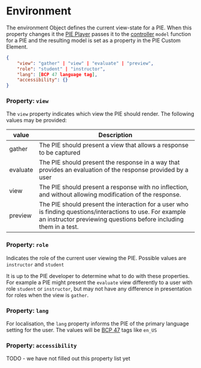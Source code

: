 # Environment

The environment Object defines the current view-state for a PIE.
When this property changes it the [PIE Player](../pie-player.md) passes it to the [controller](controller.md) `model` function for a PIE and the resulting model is set as a property in the PIE Custom Element. 

```json
{
    "view": "gather" | "view" | "evaluate" | "preview",
    "role": "student" | "instructor",
    "lang": [BCP 47 language tag],
    "accessibility": {}
}
```

### Property: `view` 

The `view` property indicates which view the PIE should render. The following values may be provided:

| value    | Description                                                                                                                                                                     |
|----------|---------------------------------------------------------------------------------------------------------------------------------------------------------------------------------|
| gather   | The PIE should present a view that allows a response to be captured                                                                                                             |
| evaluate | The PIE should present the response in a way that provides an evaluation of the response provided by a user                                                                     |
| view     | The PIE should present a response with no inflection, and without allowing modification of the response.                                                                        |
| preview  | The PIE should present the interaction for a user who is finding questions/interactions to use. For example an instructor previewing questions before including them in a test. |


### Property: `role` 

Indicates the role of the current user viewing the PIE. 
Possible values are `instructor` and `student`

It is up to the PIE developer to determine what to do with these properties. For example a PIE might present the `evaluate` view differently to a user with role `student` or `instructor`, but may not have any difference in presentation for roles when the view is `gather`.

### Property: `lang` 

For localisation, the `lang` property informs the PIE of the primary language setting for the user. 
The values will be [BCP 47](https://www.w3.org/International/articles/language-tags/) tags like `en_US`


### Property: `accessibility` 

TODO - we have not filled out this property list yet


